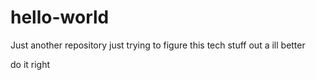 # hello-world
Just another repository
just trying to figure this tech stuff out a ill better

do it right
